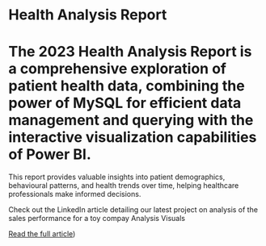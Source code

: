 # Health Analysis Report
# The 2023 Health Analysis Report is a comprehensive exploration of patient health data, combining the power of MySQL for efficient data management and querying with the interactive visualization capabilities of Power BI.
This report provides valuable insights into patient demographics, behavioural patterns, and health trends over time, helping healthcare professionals make informed decisions.

Check out the LinkedIn article detailing our latest project on analysis of the sales performance for a toy compay Analysis Visuals

[Read the full article](https://www.linkedin.com/posts/yongkang-5517b631b_power-bi-projectan-analysis-of-the-sales-activity-7238776899009691648-zAV_?utm_source=share&utm_medium=member_desktop))

<a href="(https://www.linkedin.com/posts/yongkang-5517b631b_power-bi-projectan-analysis-of-the-sales-activity-7238776899009691648-zAV_?utm_source=share&utm_medium=member_desktop)">
